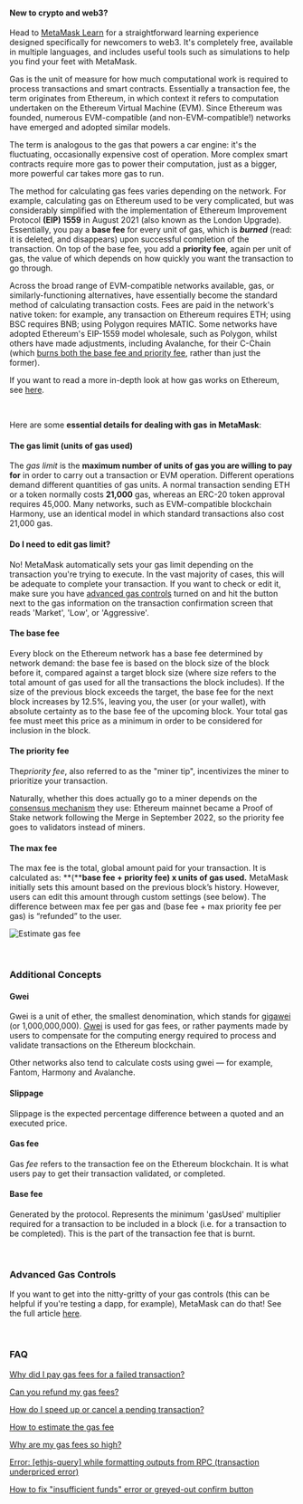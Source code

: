 
#### New to crypto and web3?


Head to [MetaMask Learn](https://learn.metamask.io/) for a straightforward learning experience designed specifically for newcomers to web3. It's completely free, available in multiple languages, and includes useful tools such as simulations to help you find your feet with MetaMask.



Gas is the unit of measure for how much computational work is required to process transactions and smart contracts. Essentially a transaction fee, the term originates from Ethereum, in which context it refers to computation undertaken on the Ethereum Virtual Machine (EVM). Since Ethereum was founded, numerous EVM-compatible (and non-EVM-compatible!) networks have emerged and adopted similar models. 


The term is analogous to the gas that powers a car engine: it's the fluctuating, occasionally expensive cost of operation. More complex smart contracts require more gas to power their computation, just as a bigger, more powerful car takes more gas to run.


The method for calculating gas fees varies depending on the network. For example, calculating gas on Ethereum used to be very complicated, but was considerably simplified with the implementation of Ethereum Improvement Protocol **(EIP) 1559** in August 2021 (also known as the London Upgrade). Essentially, you pay a **base fee** for every unit of gas, which is ***burned*** (read: it is deleted, and disappears) upon successful completion of the transaction. On top of the base fee, you add a **priority fee**, again per unit of gas, the value of which depends on how quickly you want the transaction to go through. 


Across the broad range of EVM-compatible networks available, gas, or similarly-functioning alternatives, have essentially become the standard method of calculating transaction costs. Fees are paid in the network's native token: for example, any transaction on Ethereum requires ETH; using BSC requires BNB; using Polygon requires MATIC. Some networks have adopted Ethereum's EIP-1559 model wholesale, such as Polygon, whilst others have made adjustments, including Avalanche, for their C-Chain (which [burns both the base fee and priority fee](https://docs.avax.network/learn/platform-overview/transaction-fees/#c-chain-fees), rather than just the former).  


If you want to read a more in-depth look at how gas works on Ethereum, see [here](https://ethereum.org/en/developers/docs/gas/). 


 


Here are some **essential details for dealing with gas** **in MetaMask**:


#### **The gas limit (units of gas used)**


The *gas limit* is the **maximum number of units of gas you are willing to pay for** in order to carry out a transaction or EVM operation. Different operations demand different quantities of gas units. A normal transaction sending ETH or a token normally costs **21,000** gas, whereas an ERC-20 token approval requires 45,000. Many networks, such as EVM-compatible blockchain Harmony, use an identical model in which standard transactions also cost 21,000 gas.  



#### Do I need to edit gas limit?


No! MetaMask automatically sets your gas limit depending on the transaction you're trying to execute. In the vast majority of cases, this will be adequate to complete your transaction. If you want to check or edit it, make sure you have [advanced gas controls](https://support.metamask.io/hc/en-us/articles/360022895972) turned on and hit the button next to the gas information on the transaction confirmation screen that reads 'Market', 'Low', or 'Aggressive'.



#### **The base fee**


Every block on the Ethereum network has a base fee determined by network demand: the base fee is based on the block size of the block before it, compared against a target block size (where size refers to the total amount of gas used for all the transactions the block includes). If the size of the previous block exceeds the target, the base fee for the next block increases by 12.5%, leaving you, the user (or your wallet), with absolute certainty as to the base fee of the upcoming block. Your total gas fee must meet this price as a minimum in order to be considered for inclusion in the block. 


#### **The priority fee**


The*priority fee*, also referred to as the "miner tip", incentivizes the miner to prioritize your transaction. 


Naturally, whether this does actually go to a miner depends on the [consensus mechanism](https://support.metamask.io/hc/en-us/articles/360015489611-Learn-the-basics-of-blockchains-and-Ethereum-miners-and-validators-gas-cryptocurrencies-and-NFTs-block-explorer-networks-etc-) they use: Ethereum mainnet became a Proof of Stake network following the Merge in September 2022, so the priority fee goes to validators instead of miners. 


#### **The max fee**


The max fee is the total, global amount paid for your transaction. It is calculated as: **(****base fee + priority fee) x units of gas used.** MetaMask initially sets this amount based on the previous block’s history. However, users can edit this amount through custom settings (see below). The difference between max fee per gas and (base fee + max priority fee per gas) is “refunded” to the user.


![Estimate gas fee](https://support.metamask.io/hc/article_attachments/16533578755867)


 


### **Additional Concepts**


#### **Gwei**


Gwei is a unit of ether, the smallest denomination, which stands for [gigawei](https://ethgasstation.info/blog/gwei/) (or 1,000,000,000). [Gwei](https://www.investopedia.com/terms/g/gwei-ethereum.asp) is used for gas fees, or rather payments made by users to compensate for the computing energy required to process and validate transactions on the Ethereum blockchain. 


Other networks also tend to calculate costs using gwei — for example, Fantom, Harmony and Avalanche.


#### **Slippage**


Slippage is the expected percentage difference between a quoted and an executed price.


#### **Gas fee**


Gas *fee* refers to the transaction fee on the Ethereum blockchain. It is what users pay to get their transaction validated, or completed. 


#### **Base fee**


Generated by the protocol. Represents the minimum 'gasUsed' multiplier required for a transaction to be included in a block (i.e. for a transaction to be completed). This is the part of the transaction fee that is burnt.


 


### **Advanced Gas Controls**


If you want to get into the nitty-gritty of your gas controls (this can be helpful if you're testing a dapp, for example), MetaMask can do that! See the full article [here](https://support.metamask.io/hc/en-us/articles/360022895972).


 


### **FAQ**


[Why did I pay gas fees for a failed transaction?](https://support.metamask.io/hc/en-us/articles/360045439051)


[Can you refund my gas fees?](https://support.metamask.io/hc/en-us/articles/360058370012)


[How do I speed up or cancel a pending transaction?](https://support.metamask.io/hc/en-us/articles/360015489251)


[How to estimate the gas fee](https://support.metamask.io/hc/en-us/articles/360059562111)


[Why are my gas fees so high?](https://support.metamask.io/hc/en-us/articles/360058751211-Why-my-gas-fees-are-so-high-)


[Error: [ethjs-query] while formatting outputs from RPC (transaction underpriced error)](https://support.metamask.io/hc/en-us/articles/4402538041869)


[How to fix "insufficient funds" error or greyed-out confirm button](https://support.metamask.io/hc/en-us/articles/360044703372)


 


 

